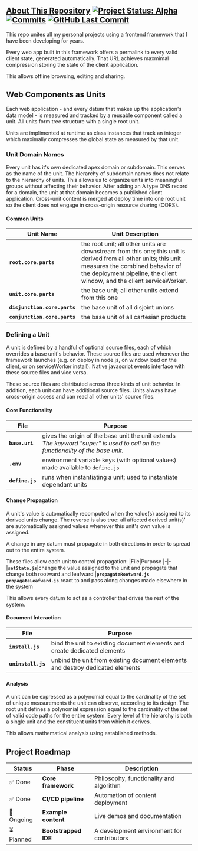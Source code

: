 ## [About This Repository](https://github.com/EJAugust/EJAugust) [![Project Status: Alpha](https://img.shields.io/badge/Project%20Status-Alpha-orange)](https://www.repostatus.org/#alpha) [![Commits](https://img.shields.io/github/commit-activity/t/EJAugust/EJAugust)](https://github.com/your-username/your-repo) [![GitHub Last Commit](https://img.shields.io/github/last-commit/EJAugust/EJAugust)](https://github.com/EJAugust/EJAugust)
This repo unites all my personal projects using a frontend framework that I have been developing for years.

Every web app built in this framework offers a permalink to every valid client state, generated automatically. That URL achieves maxmimal compression storing the state of the client application.

This allows offline browsing, editing and sharing.

## Web Components as Units
Each web application - and every datum that makes up the application's data model - is measured and tracked by a reusable component called a unit. All units form tree structure with a single root unit.

Units are implimented at runtime as class instances that track an integer which maximally compresses the global state as measured by that unit.

### Unit Domain Names
Every unit has it's own dedicated apex domain or subdomain. This serves as the name of the unit. The hierarchy of subdomain names does not relate to the hierarchy of units. This allows us to organize units into meaningful groups without affecting their behavior. After adding an A type DNS record for a domain, the unit at that domain becomes a published client application. Cross-unit content is merged at deploy time into one root unit so the client does not engage in cross-origin resource sharing (CORS).

#### Common Units

|Unit Name|Unit Description
|-|-
|**`root.core.parts`**|the root unit; all other units are downstream from this one; this unit is derived from all other units; this unit measures the combined behavior of the deployment pipeline, the client window, and the client serviceWorker.
|**`unit.core.parts`**|the base unit; all other units extend from this one
|**`disjunction.core.parts`**|the base unit of all disjoint unions
|**`conjunction.core.parts`**|the base unit of all cartesian products

### Defining a Unit
A unit is defined by a handful of optional source files, each of which overrides a base unit's behavior. These source files are used whenever the framework launches (e.g. on deploy in node.js, on window load on the client, or on serviceWorker install). Native javascript events interface with these source files and vice versa.

These source files are distributed across three kinds of unit behavior. In addition, each unit can have additional source files. Units always have cross-origin access and can read all other units' source files.

#### Core Functionality
|File|Purpose
|-|-
|**`base.uri`**|gives the origin of the base unit the unit extends<br>*The keyword "super" is used to call on the functionality of the base unit.*
|**`.env`**|environment variable keys (with optional values) made available to `define.js`
|**`define.js`**|runs when instantiating a unit; used to instantiate dependant units

#### Change Propagation
A unit's value is automatically recomputed when the value(s) assigned to its derived units change. The reverse is also true: all affected derived unit(s)' are automatically assigned values whenever this unit's own value is assigned.

A change in any datum must propagate in both directions in order to spread out to the entire system.

These files allow each unit to control propagation:
|File|Purpose
|-|-
|**`setState.js`**|change the value assigned to the unit and propagate that change both rootward and leafward
|**`propagateRootward.js`**<br>**`propagateLeafward.js`**|react to and pass along changes made elsewhere in the system

This allows every datum to act as a controller that drives the rest of the system.

#### Document Interaction
|File|Purpose
|-|-
|**`install.js`**|bind the unit to existing document elements and create dedicated elements
|**`uninstall.js`**|unbind the unit from existing document elements and destroy dedicated elements

#### Analysis
A unit can be expressed as a polynomial equal to the cardinality of the set of unique measurements the unit can observe, according to its design. The root unit defines a polynomial expression equal to the cardinality of the set of valid code paths for the entire system. Every level of the hierarchy is both a single unit and the constituent units from which it derives.

This allows mathematical analysis using established methods.

## Project Roadmap
|Status|Phase|Description
|-|-|-
|✅ Done|**Core framework**|Philosophy, functionality and algorithm
|✅ Done|**CI/CD pipeline**|Automation of content deployment
|🔄 Ongoing|**Example content**|Live demos and documentation
|⏳ Planned|**Bootstrapped IDE**|A development environment for contributors